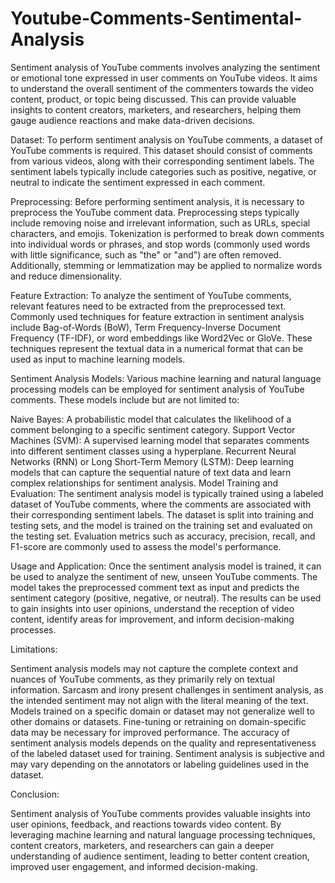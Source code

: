 # Youtube-Comments-Sentimental-Analysis

Sentiment analysis of YouTube comments involves analyzing the sentiment or emotional tone expressed in user comments on YouTube videos. It aims to understand the overall sentiment of the commenters towards the video content, product, or topic being discussed. This can provide valuable insights to content creators, marketers, and researchers, helping them gauge audience reactions and make data-driven decisions.

Dataset:
To perform sentiment analysis on YouTube comments, a dataset of YouTube comments is required. This dataset should consist of comments from various videos, along with their corresponding sentiment labels. The sentiment labels typically include categories such as positive, negative, or neutral to indicate the sentiment expressed in each comment.

Preprocessing:
Before performing sentiment analysis, it is necessary to preprocess the YouTube comment data. Preprocessing steps typically include removing noise and irrelevant information, such as URLs, special characters, and emojis. Tokenization is performed to break down comments into individual words or phrases, and stop words (commonly used words with little significance, such as "the" or "and") are often removed. Additionally, stemming or lemmatization may be applied to normalize words and reduce dimensionality.

Feature Extraction:
To analyze the sentiment of YouTube comments, relevant features need to be extracted from the preprocessed text. Commonly used techniques for feature extraction in sentiment analysis include Bag-of-Words (BoW), Term Frequency-Inverse Document Frequency (TF-IDF), or word embeddings like Word2Vec or GloVe. These techniques represent the textual data in a numerical format that can be used as input to machine learning models.

Sentiment Analysis Models:
Various machine learning and natural language processing models can be employed for sentiment analysis of YouTube comments. These models include but are not limited to:

Naive Bayes: A probabilistic model that calculates the likelihood of a comment belonging to a specific sentiment category.
Support Vector Machines (SVM): A supervised learning model that separates comments into different sentiment classes using a hyperplane.
Recurrent Neural Networks (RNN) or Long Short-Term Memory (LSTM): Deep learning models that can capture the sequential nature of text data and learn complex relationships for sentiment analysis.
Model Training and Evaluation:
The sentiment analysis model is typically trained using a labeled dataset of YouTube comments, where the comments are associated with their corresponding sentiment labels. The dataset is split into training and testing sets, and the model is trained on the training set and evaluated on the testing set. Evaluation metrics such as accuracy, precision, recall, and F1-score are commonly used to assess the model's performance.

Usage and Application:
Once the sentiment analysis model is trained, it can be used to analyze the sentiment of new, unseen YouTube comments. The model takes the preprocessed comment text as input and predicts the sentiment category (positive, negative, or neutral). The results can be used to gain insights into user opinions, understand the reception of video content, identify areas for improvement, and inform decision-making processes.

Limitations:

Sentiment analysis models may not capture the complete context and nuances of YouTube comments, as they primarily rely on textual information.
Sarcasm and irony present challenges in sentiment analysis, as the intended sentiment may not align with the literal meaning of the text.
Models trained on a specific domain or dataset may not generalize well to other domains or datasets. Fine-tuning or retraining on domain-specific data may be necessary for improved performance.
The accuracy of sentiment analysis models depends on the quality and representativeness of the labeled dataset used for training.
Sentiment analysis is subjective and may vary depending on the annotators or labeling guidelines used in the dataset.

Conclusion:

Sentiment analysis of YouTube comments provides valuable insights into user opinions, feedback, and reactions towards video content. By leveraging machine learning and natural language processing techniques, content creators, marketers, and researchers can gain a deeper understanding of audience sentiment, leading to better content creation, improved user engagement, and informed decision-making.






